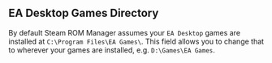 ## EA Desktop Games Directory
By default Steam ROM Manager assumes your `EA Desktop` games are installed at `C:\Program Files\EA Games\`. This field allows you to change that to wherever your games are installed, e.g. `D:\Games\EA Games`.

